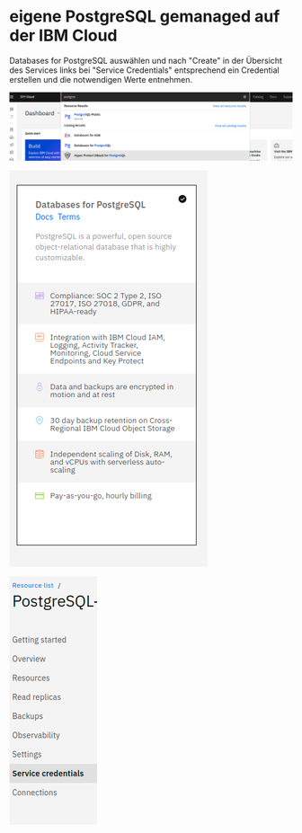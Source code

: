 # eigene PostgreSQL gemanaged auf der IBM Cloud

Databases for PostgreSQL auswählen und nach "Create" in der Übersicht des Services links bei "Service Credentials" entsprechend ein Credential erstellen und die notwendigen Werte entnehmen.

![](../../../../../.gitbook/assets/image%20%2859%29.png)

![](../../../../../.gitbook/assets/image%20%2855%29.png)

![](../../../../../.gitbook/assets/image%20%2857%29.png)

